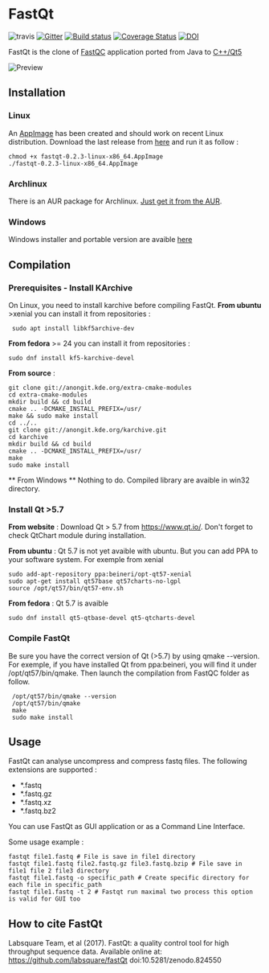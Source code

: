 # FastQt

![travis](https://api.travis-ci.org/labsquare/fastQt.svg?branch=master) [![Gitter](https://badges.gitter.im/labsquare/fastQt.svg)](https://gitter.im/labsquare/fastQt?utm_source=badge&utm_medium=badge&utm_campaign=pr-badge) [![Build status](https://ci.appveyor.com/api/projects/status/skmgugijflggfq4x?svg=true)](https://ci.appveyor.com/project/dridk/fastqt) [![Coverage Status](https://coveralls.io/repos/github/labsquare/fastQt/badge.svg?branch=master)](https://coveralls.io/github/labsquare/fastQt?branch=master) [![DOI](https://zenodo.org/badge/DOI/10.5281/zenodo.824550.svg)](https://doi.org/10.5281/zenodo.824550)

FastQt is the clone of [FastQC](http://www.bioinformatics.babraham.ac.uk/projects/fastqc/) application ported
from Java to [C++/Qt5](https://www.qt.io/)


![Preview](https://raw.githubusercontent.com/labsquare/fastQt/master/screenshot.gif)

## Installation

### Linux
An [AppImage](http://appimage.org/) has been created and should work on recent Linux distribution.
Download the last release from [here](https://github.com/labsquare/fastQt/releases/) and run it as follow :

    chmod +x fastqt-0.2.3-linux-x86_64.AppImage
    ./fastqt-0.2.3-linux-x86_64.AppImage

### Archlinux
There is an AUR package for Archlinux. [Just get it from the AUR](https://aur.archlinux.org/packages/fastqt/).

### Windows
Windows installer and portable version are avaible [here]( https://github.com/labsquare/fastQt/releases/)

## Compilation
### Prerequisites - Install KArchive
On Linux, you need to install karchive before compiling FastQt.
**From ubuntu** >xenial you can install it from repositories :

     sudo apt install libkf5archive-dev

**From fedora** >= 24 you can install it from repositories :

    sudo dnf install kf5-karchive-devel

**From source** :

    git clone git://anongit.kde.org/extra-cmake-modules
    cd extra-cmake-modules
    mkdir build && cd build
    cmake .. -DCMAKE_INSTALL_PREFIX=/usr/
    make && sudo make install
    cd ../..
    git clone git://anongit.kde.org/karchive.git
    cd karchive
    mkdir build && cd build
    cmake .. -DCMAKE_INSTALL_PREFIX=/usr/
    make
    sudo make install

** From Windows **
Nothing to do. Compiled library are avaible in win32 directory.

### Install Qt >5.7

**From website** : Download Qt > 5.7 from https://www.qt.io/.
Don't forget to check QtChart module during installation.

**From ubuntu** : Qt 5.7 is not yet avaible with ubuntu. But you can add PPA to your software system.
For exemple from xenial

    sudo add-apt-repository ppa:beineri/opt-qt57-xenial
    sudo apt-get install qt57base qt57charts-no-lgpl
    source /opt/qt57/bin/qt57-env.sh

**From fedora** : Qt 5.7 is avaible

    sudo dnf install qt5-qtbase-devel qt5-qtcharts-devel

### Compile FastQt
Be sure you have the correct version of Qt (>5.7) by using qmake --version. For exemple, if you have installed Qt from ppa:beineri, you will find it under /opt/qt57/bin/qmake. Then launch the compilation from FastQC folder as follow.

     /opt/qt57/bin/qmake --version
     /opt/qt57/bin/qmake
     make
     sudo make install

## Usage

FastQt can analyse uncompress and compress fastq files. The following extensions are supported :

- *.fastq
- *.fastq.gz
- *.fastq.xz
- *.fastq.bz2

You can use FastQt as GUI application or as a Command Line Interface.

Some usage example :

```
fastqt file1.fastq # File is save in file1 directory
fastqt file1.fastq file2.fastq.gz file3.fastq.bzip # File save in file1 file 2 file3 directory
fastqt file1.fastq -o specific_path # Create specific directory for each file in specific_path
fastqt file1.fastq -t 2 # Fastqt run maximal two process this option is valid for GUI too
```

## How to cite FastQt
Labsquare Team, et al (2017). FastQt: a quality control tool for high throughput sequence data. Available online at: https://github.com/labsquare/fastQt doi:10.5281/zenodo.824550
